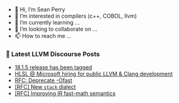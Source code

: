 - 👋 Hi, I’m Sean Perry
- 👀 I’m interested in compilers (c++, COBOL, llvm)
- 🌱 I’m currently learning ...
- 💞️ I’m looking to collaborate on ...
- 📫 How to reach me ...

<!---
s66perry/s66perry is a ✨ special ✨ repository because its `README.md` (this file) appears on your GitHub profile.
You can click the Preview link to take a look at your changes.
--->
### 📕 Latest LLVM Discourse Posts

<!-- DISCOURSE-LLVM:START -->
- [18.1.5 release has been tagged](https://discourse.llvm.org/t/18-1-5-release-has-been-tagged/78741#post_2)
- [HLSL @ Microsoft hiring for public LLVM &amp; Clang development](https://discourse.llvm.org/t/hlsl-microsoft-hiring-for-public-llvm-clang-development/78706#post_6)
- [RFC: Deprecate -Ofast](https://discourse.llvm.org/t/rfc-deprecate-ofast/78687?page=3#post_42)
- [[RFC] New `stack` dialect](https://discourse.llvm.org/t/rfc-new-stack-dialect/78722#post_10)
- [[RFC] Improving IR fast-math semantics](https://discourse.llvm.org/t/rfc-improving-ir-fast-math-semantics/78736#post_8)
<!-- DISCOURSE-LLVM:END -->
